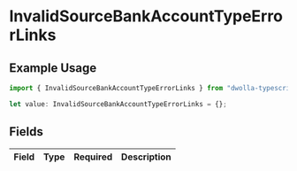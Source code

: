 # InvalidSourceBankAccountTypeErrorLinks

## Example Usage

```typescript
import { InvalidSourceBankAccountTypeErrorLinks } from "dwolla-typescript";

let value: InvalidSourceBankAccountTypeErrorLinks = {};
```

## Fields

| Field       | Type        | Required    | Description |
| ----------- | ----------- | ----------- | ----------- |